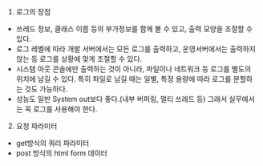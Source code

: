 1. 로그의 장점
- 쓰레드 정보, 클래스 이름 등의 부가정보를 함께 볼 수 있고, 출력 모양을 조절할 수 있다.
- 로그 레벨에 따라 개발 서버에서는 모든 로그를 출력하고, 운영서버에서는 출력하지 않는 등 로그를 상황에 맞게 조절할 수 있다.
- 시스템 아웃 콘솔에만 출력하는 것이 아니라, 파일이나 네트워크 등 로그를 별도의 위치에 남길 수 있다. 특히 파일로 남길 때는 일별, 특정 용량에 따라 로그를 분할하는 것도 가능하다.
- 성능도 일반 System out보다 좋다.(내부 버퍼링, 멀티 쓰레드 등) 그래서 실무에서는 꼭 로그를 사용해야 한다.

2. 요청 파라미터
- get방식의 쿼리 파라미터
- post 방식의 html form 데이터